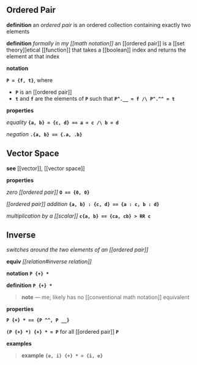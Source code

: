 ## Ordered Pair

**definition** an _ordered pair_ is an ordered collection containing exactly two elements

**definition** _formally in my [[math notation]]_ an [[ordered pair]] is a [[set theory]]etical [[function]] that takes a [[boolean]] index and returns the element at that index

**notation**

**`P = {f, t}`**, where

- **`P`** is an [[ordered pair]]
- **`t`** and **`f`** are the elements of **`P`** such that **`P^.__ = f /\ P^.^^ = t`**

**properties**

_equality_ **`{a, b} = {c, d} == a = c /\ b = d`**

_negation_ **`.{a, b} == {.a, .b}`**

## Vector Space

**see** [[vector]], [[vector space]]

**properties**

_zero [[ordered pair]]_ **`O == {0, 0}`**

_[[ordered pair]] addition_ **`{a, b} : {c, d} == {a : c, b : d}`**

_multiplication by a [[scalar]]_ **`c{a, b} == {ca, cb} > RR c`**

## Inverse

_switches around the two elements of an [[ordered pair]]_

**equiv** _[[relation#inverse relation]]_

**notation** **`P {+} *`**

**definition** **`P {+} *`**

> **note** &mdash; me; likely has no [[conventional math notation]] equivalent

**properties**

**`P {+} * == {P ^^, P __}`**

**`(P {+} *) {+} * = P`** for all [[ordered pair]] **`P`**

**examples**

> **example** **`{e, i} {+} * = {i, e}`**
